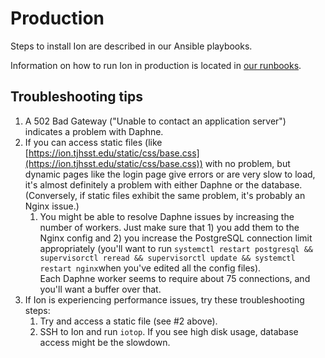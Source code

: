 # Production

Steps to install Ion are described in our Ansible playbooks.

Information on how to run Ion in production is located in [our runbooks](../../general/documentation/runbooks.md).

## Troubleshooting tips

1. A 502 Bad Gateway ("Unable to contact an application server") indicates a problem with Daphne.
2. If you can access static files (like [https://ion.tjhsst.edu/static/css/base.css](https://ion.tjhsst.edu/static/css/base.css)) with no problem, but dynamic pages like the login page give errors or are very slow to load, it's almost definitely a problem with either Daphne or the database. (Conversely, if static files exhibit the same problem, it's probably an Nginx issue.)
   1. You might be able to resolve Daphne issues by increasing the number of workers. Just make sure that 1) you add them to the Nginx config and 2) you increase the PostgreSQL connection limit appropriately (you'll want to run `systemctl restart postgresql && supervisorctl reread && supervisorctl update && systemctl restart nginx`when you've edited all the config files).\
      Each Daphne worker seems to require about 75 connections, and you'll want a buffer over that.
3. If Ion is experiencing performance issues, try these troubleshooting steps:
   1. Try and access a static file (see #2 above).
   2. SSH to Ion and run `iotop`. If you see high disk usage, database access might be the slowdown.

